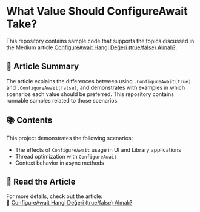 # What Value Should ConfigureAwait Take?

This repository contains sample code that supports the topics discussed in the Medium article [ConfigureAwait Hangi Değeri (true/false) Almalı?](https://furkanisitan.medium.com/configureawait-hangi-degerleri-almali-a549b453fd53).

## 📌 Article Summary

The article explains the differences between using `.ConfigureAwait(true)` and `.ConfigureAwait(false)`, and demonstrates with examples in which scenarios each value should be preferred. This repository contains runnable samples related to those scenarios.

## 📚  Contents

This project demonstrates the following scenarios:

- The effects of `ConfigureAwait` usage in UI and Library applications  
- Thread optimization with `ConfigureAwait`  
- Context behavior in async methods

## 📖 Read the Article

For more details, check out the article:  
🔗 [ConfigureAwait Hangi Değeri (true/false) Almalı?](https://furkanisitan.medium.com/configureawait-hangi-degerleri-almali-a549b453fd53)

